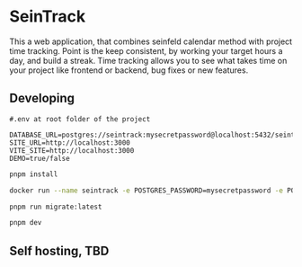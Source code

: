 # SeinTrack

This a web application, that combines seinfeld calendar method with project time tracking. Point is the keep consistent, by working your target hours a day, and build a streak. Time tracking allows you to see what takes time on your project like frontend or backend, bug fixes or new features.


## Developing

```
#.env at root folder of the project

DATABASE_URL=postgres://seintrack:mysecretpassword@localhost:5432/seintrack
SITE_URL=http://localhost:3000
VITE_SITE=http://localhost:3000
DEMO=true/false

```

```bash
pnpm install

docker run --name seintrack -e POSTGRES_PASSWORD=mysecretpassword -e POSTGRES_USER=seintrack -e POSTGRES_DB=seintrack -p 5432:5432 -d postgres

pnpm run migrate:latest

pnpm dev
```



## Self hosting, TBD

